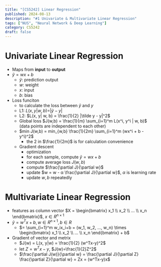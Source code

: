 ```yaml
---
title: "[CS5242] Linear Regression"
published: 2024-08-13
description: "#1 Univariate & Multivariate Linear Regression"
tags: ["NUS", "Neural Network & Deep Learning"]
category: CS5242
draft: false
---
```


# Univariate Linear Regression
- Maps from **input** to **output**
- $\tilde y = wx + b$
    - $\tilde y$: prediction output
    - $w$: weight
    - $x$: input
    - $b$: bias
- Loss funciton
    - to calculate the loss between $\tilde y$ and $y$
    - L1: $L(x, y| w, b) = |\tilde y - y|$
    - L2: $L(x, y| w, b) = \frac{1}{2} |\tilde y - y|^2$
    - Global loss $J(w,b) = \frac{1}{m} \sum_{i=1}^m L(x^i, y^i | w, b)$ (data points are independent to each other)
    - $min J(w,b) = min_{w,b} \frac{1}{2m} \sum_{i=1}^m (wx^i + b - y^i)^2$
        - the $2$ in $\frac{1}{2m}$ is for calculation convenience
    - Gradient descent
        - optimization
        - for each sample, compute $\tilde y = wx + b$
        - compute average loss $J(w,b)$
        - compute $\frac{\partial J}{\partial w}$
        - update $w = w - α \frac{\partial J}{\partial w}$, $α$ is learning rate
        - update $w, b$ repeatedly

# Multivariate Linear Regression
- features as column vector $X = \begin{bmatrix} x_1 \\ x_2 \\ ... \\ x_n \end{bmatrix}$, $x \in R^{n \times 1}$
- $\tilde y = w^T x + b, w \in R^{n \times 1}, b \in R$
    - $= \sum_{i=1}^m w_ix_i+b = (w_1, w_2, ..., w_n) \times \begin{bmatrix} x_1 \\ x_2 \\ ... \\ x_n \end{bmatrix} + b$
- Gradient of vector and metrix
    - $J(w) = L(x, y|w) = \frac{1}{2} (w^Tx-y)^2$
    - let $Z = w^Tx-y$, $J(w)=\frac{1}{2}Z^2$
    - $\frac{\partial J(w)}{\partial w} = \frac{\partial J}{\partial Z} \frac{\partial Z}{\partial w} = Zx = (w^Tx-y)x$
